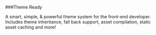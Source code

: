 ###Theme Ready

A smart, simple, &amp; powerful theme system for the front-end developer. Includes theme inheritance, fall back support, asset compilation, static asset caching and more!
